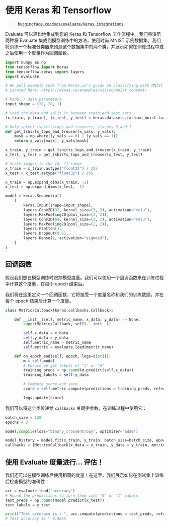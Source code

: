 # 使用 Keras 和 Tensorflow

> [`huggingface.co/docs/evaluate/keras_integrations`](https://huggingface.co/docs/evaluate/keras_integrations)

Evaluate 可以轻松地集成到您的 Keras 和 Tensorflow 工作流程中。我们将演示两种将 Evaluate 集成到模型训练中的方法，使用时尚 MNIST 示例数据集。我们将训练一个标准分类器来预测这个数据集中的两个类，并展示如何在训练过程中或之后使用一个度量作为回调函数。

```py
import numpy as np
from tensorflow import keras
from tensorflow.keras import layers
import evaluate

# We pull example code from Keras.io's guide on classifying with MNIST
# Located here: https://keras.io/examples/vision/mnist_convnet/

# Model / data parameters
input_shape = (28, 28, 1)

# Load the data and split it between train and test sets
(x_train, y_train), (x_test, y_test) = keras.datasets.fashion_mnist.load_data()

# Only select tshirts/tops and trousers, classes 0 and 1
def get_tshirts_tops_and_trouser(x_vals, y_vals):
    mask = np.where((y_vals == 0) | (y_vals == 1))
    return x_vals[mask], y_vals[mask]

x_train, y_train = get_tshirts_tops_and_trouser(x_train, y_train)
x_test, y_test = get_tshirts_tops_and_trouser(x_test, y_test)

# Scale images to the [0, 1] range
x_train = x_train.astype("float32") / 255
x_test = x_test.astype("float32") / 255

x_train = np.expand_dims(x_train, -1)
x_test = np.expand_dims(x_test, -1)

model = keras.Sequential(
    [
        keras.Input(shape=input_shape),
        layers.Conv2D(32, kernel_size=(3, 3), activation="relu"),
        layers.MaxPooling2D(pool_size=(2, 2)),
        layers.Conv2D(64, kernel_size=(3, 3), activation="relu"),
        layers.MaxPooling2D(pool_size=(2, 2)),
        layers.Flatten(),
        layers.Dropout(0.5),
        layers.Dense(1, activation="sigmoid"),
    ]
)
```

## 回调函数

假设我们想在模型训练时跟踪模型度量。我们可以使用一个回调函数来在训练过程中计算这个度量，在每个 epoch 结束后。

我们将在这里定义一个回调函数，它将接受一个度量名称和我们的训练数据，并在每个 epoch 结束后计算一个度量。

```py
class MetricsCallback(keras.callbacks.Callback):

    def __init__(self, metric_name, x_data, y_data) -> None:
        super(MetricsCallback, self).__init__()

        self.x_data = x_data
        self.y_data = y_data
        self.metric_name = metric_name
        self.metric = evaluate.load(metric_name)

    def on_epoch_end(self, epoch, logs=dict()):
        m = self.model 
        # Ensure we get labels of "1" or "0"
        training_preds = np.round(m.predict(self.x_data))
        training_labels = self.y_data

        # Compute score and save
        score = self.metric.compute(predictions = training_preds, references = training_labels)

        logs.update(score)
```

我们可以将这个类传递给 `callbacks` 关键字参数，在训练过程中使用它：

```py
batch_size = 128
epochs = 2

model.compile(loss="binary_crossentropy", optimizer="adam")

model_history = model.fit(x_train, y_train, batch_size=batch_size, epochs=epochs, validation_split=0.1, 
callbacks = [MetricsCallback(x_data = x_train, y_data = y_train, metric_name = "accuracy")])
```

## 使用 Evaluate 度量进行... 评估！

我们还可以在模型训练后使用相同的度量！在这里，我们展示如何在测试集上训练后检查模型的准确性：

```py
acc = evaluate.load("accuracy")
# Round the predictions to turn them into "0" or "1" labels
test_preds = np.round(model.predict(x_test))
test_labels = y_test
```

```py
print("Test accuracy is : ", acc.compute(predictions = test_preds, references = test_labels))
# Test accuracy is : 0.9855
```
